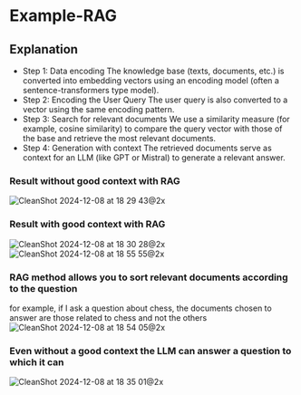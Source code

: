 # Example-RAG

## Explanation
- Step 1: Data encoding
The knowledge base (texts, documents, etc.) is converted into embedding vectors using an encoding model (often a sentence-transformers type model).
- Step 2: Encoding the User Query
The user query is also converted to a vector using the same encoding pattern.
- Step 3: Search for relevant documents
We use a similarity measure (for example, cosine similarity) to compare the query vector with those of the base and retrieve the most relevant documents.
- Step 4: Generation with context
The retrieved documents serve as context for an LLM (like GPT or Mistral) to generate a relevant answer.

### Result without good context with RAG
![CleanShot 2024-12-08 at 18 29 43@2x](https://github.com/user-attachments/assets/e83e9cc8-b999-490b-a67e-fc4f82ed3d62)

### Result with good context with RAG
![CleanShot 2024-12-08 at 18 30 28@2x](https://github.com/user-attachments/assets/9bc72859-294f-4905-aa3c-022ee62de09a)![CleanShot 2024-12-08 at 18 55 55@2x](https://github.com/user-attachments/assets/6fc1b64b-2191-47d2-b7d1-27ed6afcfa3b)


### RAG method allows you to sort relevant documents according to the question
for example, if I ask a question about chess, the documents chosen to answer are those related to chess and not the others
![CleanShot 2024-12-08 at 18 54 05@2x](https://github.com/user-attachments/assets/85df87ab-a987-4a00-8ff4-ad82b37d31a1)

### Even without a good context the LLM can answer a question to which it can
![CleanShot 2024-12-08 at 18 35 01@2x](https://github.com/user-attachments/assets/92c6c6a4-4be1-420f-80d3-34e41e85f120)


